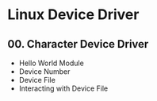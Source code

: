 # Linux Device Driver

## 00. Character Device Driver

* Hello World Module
* Device Number
* Device File
* Interacting with Device File